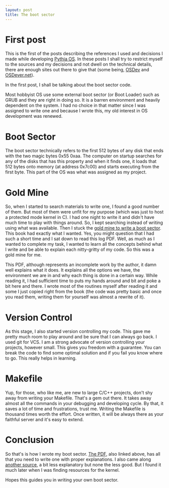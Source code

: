 ```yaml
---
layout: post
title: The boot sector
---
```


# First post
This is the first of the posts describing the references I used and decisions I made while developing [Pythia OS](https://github.com/asutoshpalai/pythia). In these posts I shall try to restrict myself to the sources and my decisions and not dwell on the technical details, there are enough sites out there to give that (some being, [OSDev](http://wiki.osdev.org/) and [OSDever.net](http://www.osdever.net/)).

In the first post, I shall be talking about the boot sector code.

Most hobbyist OS use some external boot sector (or Boot Loader) such as GRUB and they are right in doing so. It is a barren environment and heavily dependent on the system. I had no choice in that matter since I was assigned to write one and because I wrote this, my old interest in OS development was renewed. 

# Boot Sector
The boot sector technically refers to the first 512 bytes of any disk that ends with the two magic bytes 0x55 0xaa. The computer on startup searches for any of the disks that has this property and when it finds one, it loads that 512 bytes onto memory (at address 0x7c00) and starts executing from the first byte. This part of the OS was what was assigned as my project.

# Gold Mine
So, when I started to search materials to write one, I found a good number of them. But most of them were unfit for my purpose (which was just to host a protected mode kernel in C). I had one night to write it and didn't have much time to play with things around. So, I kept searching instead of writing using what was available. Then I stuck the [gold mine to write a boot sector](https://www.cs.bham.ac.uk/~exr/lectures/opsys/10_11/lectures/os-dev.pdf). This book had exactly what I
wanted. Yes, you might question that I had such a short time and I sat down to read this log PDF. Well, as much as I wanted to complete my task, I wanted to learn all the concepts behind what I write and be able to explain each nitty-gritty of my code. So this was a gold mine for me.

This PDF, although represents an incomplete work by the author, it damn well explains what it does. It explains all the options we have, the environment we are in and why each thing is done in a certain way.
While reading it, I had sufficient time to puts my hands around and bit and poke a bit here and there. I wrote most of the routines myself after reading it and some I just copied right from the book (the code was pretty basic and once you read them, writing them for yourself was almost a rewrite of it).

# Version Control
As this stage, I also started version controlling my code. This gave me pretty much room to play around and be sure that I can always go back. I used git for VCS. I am a strong advocate of version controlling your projects, however small. This gives you freedom with a guarantee. You can break the code to find some optimal solution and if you fail you know where to go. This really helps in learning.

# Makefile
Yup, for those, who like me, are new to large C/C++ projects, don't shy away from writing your Makefile. That's a gem out there. It takes away almost all the commands in your debugging and developing cycle. By that, it saves a lot of time and frustrations, trust me. Writing the Makefile is thousand times worth the effort. Once written, it will be always there as your faithful server and it's easy to extend.

# Conclusion
So that's is how I wrote my boot sector. [The PDF](https://www.cs.bham.ac.uk/~exr/lectures/opsys/10_11/lectures/os-dev.pdf), also linked above, has all that you need to write one with proper explanations. I also came along [another source](http://wiki.osdev.org/Category:Babystep), a bit less explanatory but none the less good. But I found it much later when I was finding resources for the kernel.

Hopes this guides you in writing your own boot sector.
